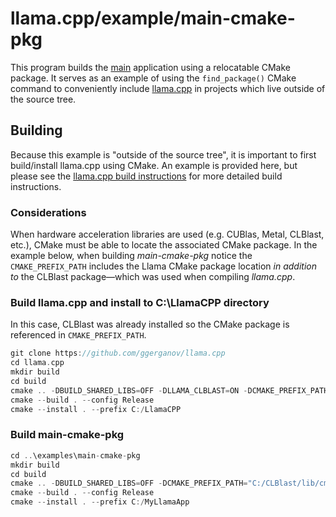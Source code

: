 # llama.cpp/example/main-cmake-pkg

This program builds the [main](../main) application using a relocatable CMake package. It serves as an example of using the `find_package()` CMake command to conveniently include [llama.cpp](https://github.com/ggerganov/llama.cpp) in projects which live outside of the source tree.

## Building

Because this example is "outside of the source tree", it is important to first build/install llama.cpp using CMake. An example is provided here, but please see the [llama.cpp build instructions](../..) for more detailed build instructions.

### Considerations

When hardware acceleration libraries are used (e.g. CUBlas, Metal, CLBlast, etc.), CMake must be able to locate the associated CMake package. In the example below, when building _main-cmake-pkg_ notice the `CMAKE_PREFIX_PATH` includes the Llama CMake package location _in addition to_ the CLBlast package—which was used when compiling _llama.cpp_.

### Build llama.cpp and install to C:\LlamaCPP directory

In this case, CLBlast was already installed so the CMake package is referenced in `CMAKE_PREFIX_PATH`.

```cpp
git clone https://github.com/ggerganov/llama.cpp
cd llama.cpp
mkdir build
cd build
cmake .. -DBUILD_SHARED_LIBS=OFF -DLLAMA_CLBLAST=ON -DCMAKE_PREFIX_PATH=C:/CLBlast/lib/cmake/CLBlast -G "Visual Studio 17 2022" -A x64
cmake --build . --config Release
cmake --install . --prefix C:/LlamaCPP
```

### Build main-cmake-pkg


```cpp
cd ..\examples\main-cmake-pkg
mkdir build
cd build
cmake .. -DBUILD_SHARED_LIBS=OFF -DCMAKE_PREFIX_PATH="C:/CLBlast/lib/cmake/CLBlast;C:/LlamaCPP/lib/cmake/Llama" -G "Visual Studio 17 2022" -A x64
cmake --build . --config Release
cmake --install . --prefix C:/MyLlamaApp
```
